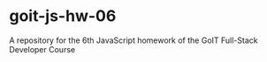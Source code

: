 # goit-js-hw-06
A repository for the 6th JavaScript homework of the GoIT Full-Stack Developer Course
